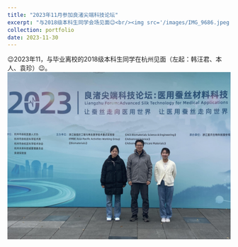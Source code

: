 ```yaml
---
title: "2023年11月参加良渚尖端科技论坛"
excerpt: "与2018级本科生同学会场见面😉<br/><img src='/images/IMG_9686.jpeg'>"
collection: portfolio
date: 2023-11-30
---
```


😉2023年11，与毕业离校的2018级本科生同学在杭州见面（左起：韩汪君、本人、袁珍）😉。
<br/><img src='/images/IMG_9686.jpeg'>
